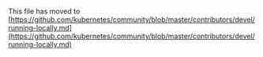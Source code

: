 This file has moved to [https://github.com/kubernetes/community/blob/master/contributors/devel/running-locally.md](https://github.com/kubernetes/community/blob/master/contributors/devel/running-locally.md)
